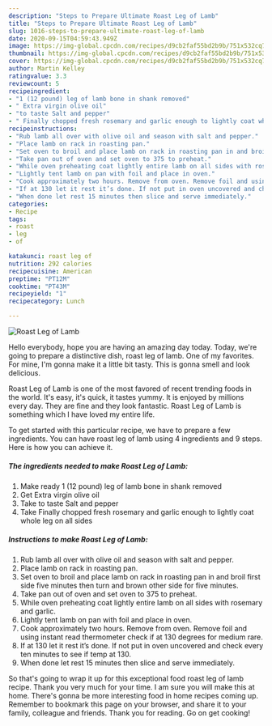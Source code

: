 ```yaml
---
description: "Steps to Prepare Ultimate Roast Leg of Lamb"
title: "Steps to Prepare Ultimate Roast Leg of Lamb"
slug: 1016-steps-to-prepare-ultimate-roast-leg-of-lamb
date: 2020-09-15T04:59:43.949Z
image: https://img-global.cpcdn.com/recipes/d9cb2faf55bd2b9b/751x532cq70/roast-leg-of-lamb-recipe-main-photo.jpg
thumbnail: https://img-global.cpcdn.com/recipes/d9cb2faf55bd2b9b/751x532cq70/roast-leg-of-lamb-recipe-main-photo.jpg
cover: https://img-global.cpcdn.com/recipes/d9cb2faf55bd2b9b/751x532cq70/roast-leg-of-lamb-recipe-main-photo.jpg
author: Martin Kelley
ratingvalue: 3.3
reviewcount: 5
recipeingredient:
- "1 (12 pound) leg of lamb bone in shank removed"
- " Extra virgin olive oil"
- "to taste Salt and pepper"
- " Finally chopped fresh rosemary and garlic enough to lightly coat whole leg on all sides"
recipeinstructions:
- "Rub lamb all over with olive oil and season with salt and pepper."
- "Place lamb on rack in roasting pan."
- "Set oven to broil and place lamb on rack in roasting pan in and broil first side five minutes then turn and brown other side for five minutes."
- "Take pan out of oven and set oven to 375 to preheat."
- "While oven preheating coat lightly entire lamb on all sides with rosemary and garlic."
- "Lightly tent lamb on pan with foil and place in oven."
- "Cook approximately two hours. Remove from oven. Remove foil and using instant read thermometer check if at 130 degrees for medium rare."
- "If at 130 let it rest it’s done. If not put in oven uncovered and check every ten minutes to see if temp at 130."
- "When done let rest 15 minutes then slice and serve immediately."
categories:
- Recipe
tags:
- roast
- leg
- of

katakunci: roast leg of 
nutrition: 292 calories
recipecuisine: American
preptime: "PT12M"
cooktime: "PT43M"
recipeyield: "1"
recipecategory: Lunch

---
```



![Roast Leg of Lamb](https://img-global.cpcdn.com/recipes/d9cb2faf55bd2b9b/751x532cq70/roast-leg-of-lamb-recipe-main-photo.jpg)

Hello everybody, hope you are having an amazing day today. Today, we're going to prepare a distinctive dish, roast leg of lamb. One of my favorites. For mine, I'm gonna make it a little bit tasty. This is gonna smell and look delicious.

Roast Leg of Lamb is one of the most favored of recent trending foods in the world. It's easy, it's quick, it tastes yummy. It is enjoyed by millions every day. They are fine and they look fantastic. Roast Leg of Lamb is something which I have loved my entire life.




To get started with this particular recipe, we have to prepare a few ingredients. You can have roast leg of lamb using 4 ingredients and 9 steps. Here is how you can achieve it.

<!--inarticleads1-->

##### The ingredients needed to make Roast Leg of Lamb:

1. Make ready 1 (12 pound) leg of lamb bone in shank removed
1. Get  Extra virgin olive oil
1. Take to taste Salt and pepper
1. Take  Finally chopped fresh rosemary and garlic enough to lightly coat whole leg on all sides




<!--inarticleads2-->

##### Instructions to make Roast Leg of Lamb:

1. Rub lamb all over with olive oil and season with salt and pepper.
1. Place lamb on rack in roasting pan.
1. Set oven to broil and place lamb on rack in roasting pan in and broil first side five minutes then turn and brown other side for five minutes.
1. Take pan out of oven and set oven to 375 to preheat.
1. While oven preheating coat lightly entire lamb on all sides with rosemary and garlic.
1. Lightly tent lamb on pan with foil and place in oven.
1. Cook approximately two hours. Remove from oven. Remove foil and using instant read thermometer check if at 130 degrees for medium rare.
1. If at 130 let it rest it’s done. If not put in oven uncovered and check every ten minutes to see if temp at 130.
1. When done let rest 15 minutes then slice and serve immediately.




So that's going to wrap it up for this exceptional food roast leg of lamb recipe. Thank you very much for your time. I am sure you will make this at home. There's gonna be more interesting food in home recipes coming up. Remember to bookmark this page on your browser, and share it to your family, colleague and friends. Thank you for reading. Go on get cooking!
